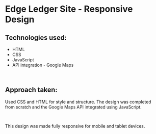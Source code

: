 # Edge Ledger Site - Responsive Design
<h2>Technologies used:</h2>
<ul>
  <li>HTML</li>
  <li>CSS</li>
  <li>JavaScript</li>
  <li>API integration - Google Maps</li>
</ul>
<br>
<h2>Approach taken:</h2>
  <p>Used CSS and HTML for style and structure.  The design was completed from scratch and the Google Maps API integrated using JavaScript.</p>
<br>
  <p>This design was made fully responsive for mobile and tablet devices.
